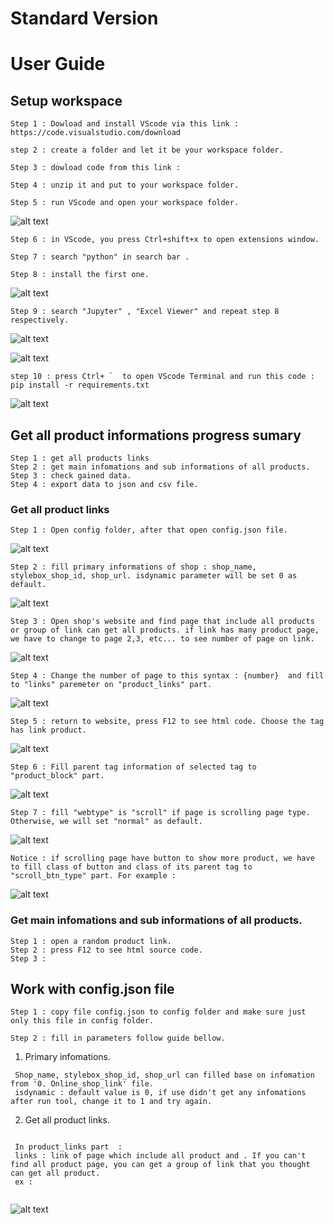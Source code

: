 # Standard Version 
# User Guide


## Setup workspace
```
Step 1 : Dowload and install VScode via this link :
https://code.visualstudio.com/download

step 2 : create a folder and let it be your workspace folder.

Step 3 : dowload code from this link :

Step 4 : unzip it and put to your workspace folder.

Step 5 : run VScode and open your workspace folder.
```
![alt text](https://github.com/taidao1901/StandardScraper/blob/77e9b258a457045474ea701e65a6a1f34a8056fe/imgs/Screenshot%20(260).png) 
```
Step 6 : in VScode, you press Ctrl+shift+x to open extensions window.

Step 7 : search "python" in search bar .

Step 8 : install the first one.
```
![alt text](https://github.com/taidao1901/StandardScraper/blob/099c5d7740c2d0715febe34d49686ae6fc9ea5e5/imgs/Screenshot%20(262).png) 
```
Step 9 : search "Jupyter" , "Excel Viewer" and repeat step 8 respectively. 
```
![alt text](https://github.com/taidao1901/StandardScraper/blob/83a930c579d642c3b81b57eb7125af523958768a/imgs/Screenshot%20(264).png) 

![alt text](https://github.com/taidao1901/StandardScraper/blob/a5ab3b8dc495223bc1e68e4de34d99f6f23e458c/imgs/Screenshot%20(263).png) 
```
step 10 : press Ctrl+ `  to open VScode Terminal and run this code :
pip install -r requirements.txt
```
![alt text](https://github.com/taidao1901/StandardScraper/blob/8cf22bc4f17dfcaa642c3796734e3ea46d58784f/imgs/Screenshot%20(265).png) 
## Get all product informations progress sumary
```
Step 1 : get all products links
Step 2 : get main infomations and sub informations of all products.
Step 3 : check gained data.
Step 4 : export data to json and csv file.
```

### Get all product links
```
Step 1 : Open config folder, after that open config.json file.
```
![alt text](https://github.com/taidao1901/StandardScraper/blob/388b2b438bc3583d650de603fe809fb8a7d947d3/imgs/Screenshot%20(268).png) 

```
Step 2 : fill primary informations of shop : shop_name, stylebox_shop_id, shop_url. isdynamic parameter will be set 0 as default.
```
![alt text](https://github.com/taidao1901/StandardScraper/blob/136c79339c38acda03db0f332e30a691e8b38c51/imgs/Screenshot%20(269).png) 
```
Step 3 : Open shop's website and find page that include all products or group of link can get all products. if link has many product page, we have to change to page 2,3, etc... to see number of page on link. 
```
![alt text](https://github.com/taidao1901/StandardScraper/blob/9d339d9ab605aefb3d30386fcdf2dc3dc2af70b9/imgs/Screenshot%20(271).png) 
```
Step 4 : Change the number of page to this syntax : {number}  and fill to "links" paremeter on "product_links" part.
```
![alt text](https://github.com/taidao1901/StandardScraper/blob/73314980b180a69c6606260025b80a557292b110/imgs/Screenshot%20(272).png) 
```
Step 5 : return to website, press F12 to see html code. Choose the tag has link product.
```
![alt text](https://github.com/taidao1901/StandardScraper/blob/a3dfca6a9a5e498edf39caf5f9afb3769a98b4c6/imgs/Screenshot%20(274).png) 
```
Step 6 : Fill parent tag information of selected tag to "product_block" part.
```
![alt text](https://github.com/taidao1901/StandardScraper/blob/20bb517473d76ff61c126c03a5e6ff62ead3ab8b/imgs/Screenshot%20(275).png) 
```
Step 7 : fill "webtype" is "scroll" if page is scrolling page type. Otherwise, we will set "normal" as default. 
```
![alt text](https://github.com/taidao1901/StandardScraper/blob/46d6241364bee68faaee6390f4c653e33176ad32/imgs/Screenshot%20(278).png) 
```
Notice : if scrolling page have button to show more product, we have to fill class of button and class of its parent tag to "scroll_btn_type" part. For example :
```
![alt text](https://github.com/taidao1901/StandardScraper/blob/fabd67892744a08eb5533b94d133492e75de37cf/imgs/Screenshot%20(279).png) 

### Get main infomations and sub informations of all products.
```
Step 1 : open a random product link.
Step 2 : press F12 to see html source code.
Step 3 :
```

## Work with config.json file
```
Step 1 : copy file config.json to config folder and make sure just only this file in config folder.

Step 2 : fill in parameters follow guide bellow.
```
  1. Primary infomations.
```
 Shop_name, stylebox_shop_id, shop_url can filled base on infomation from '0. Online_shop_link' file.
 isdynamic : default value is 0, if use didn't get any infomations after run tool, change it to 1 and try again.
```

  2. Get all product links.
  ```
   
   In product_links part  :
   links : link of page which include all product and . If you can't find all product page, you can get a group of link that you thought can get all product. 
   ex :
   
  ```
 
![alt text](https://github.com/taidao1901/StandardScraper/blob/fabd67892744a08eb5533b94d133492e75de37cf/imgs/Screenshot%20(279).png) 


    
   
    
    
    
